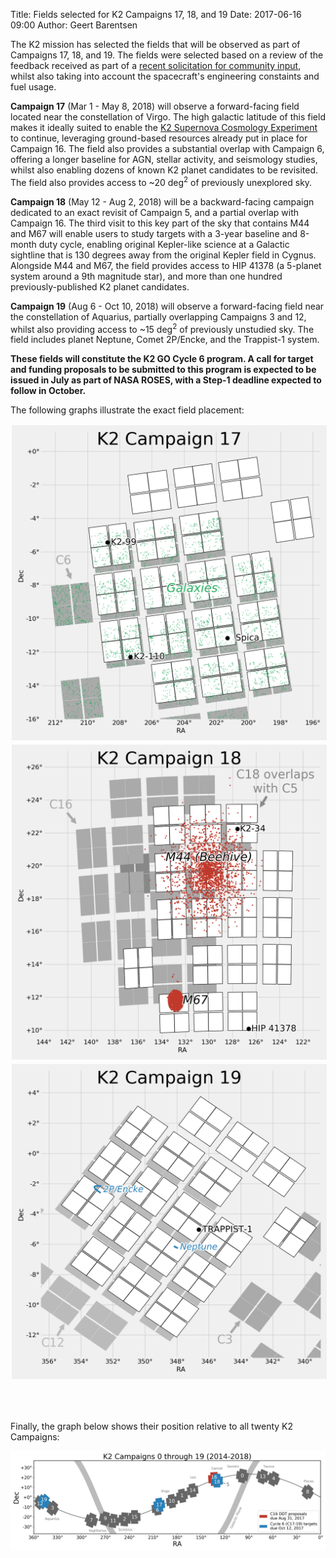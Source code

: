 Title: Fields selected for K2 Campaigns 17, 18, and 19
Date: 2017-06-16 09:00
Author: Geert Barentsen

The K2 mission has selected the fields
that will be observed as part of Campaigns 17, 18, and 19.
The fields were selected based on a review of the feedback received
as part of a [recent solicitation for community input](request-for-input-on-the-campaign-17-and-18-field-placement.html),
whilst also taking into account the spacecraft's engineering constaints
and fuel usage.

<b>Campaign 17</b> (Mar 1 - May 8, 2018) will observe a forward-facing field located near the constellation of Virgo. The high galactic latitude of this field makes it ideally suited to enable the [K2 Supernova Cosmology Experiment](/supernova-experiment) to continue, leveraging ground-based resources already put in place for Campaign 16. The field also provides a substantial overlap with Campaign 6, offering a longer baseline for AGN, stellar activity, and seismology studies, whilst also enabling dozens of known K2 planet candidates to be revisited.
The field also provides access to ~20 deg<sup>2</sup> of previously unexplored sky.

<b>Campaign 18</b> (May 12 - Aug 2, 2018) will be a backward-facing campaign dedicated to an exact revisit of Campaign 5, and a partial overlap with Campaign 16. The third visit to this key part of the sky that contains M44 and M67 will enable users to study targets with a 3-year baseline and 8-month duty cycle, enabling original Kepler-like science at a Galactic sightline that is 130 degrees away from the original Kepler field in Cygnus.
Alongside M44 and M67, the field provides access to HIP 41378 (a 5-planet system around a 9th magnitude star), and more than one hundred previously-published K2 planet candidates.

<b>Campaign 19</b> (Aug 6 - Oct 10, 2018) will observe a forward-facing field near the constellation of Aquarius, partially overlapping Campaigns 3 and 12, whilst also providing access to ~15 deg<sup>2</sup> of previously unstudied sky. The field includes planet Neptune, Comet 2P/Encke, and the Trappist-1 system.

<b>These fields will constitute the K2 GO Cycle 6 program. A call for target and funding proposals to be submitted to this program is expected to be issued in July as part of NASA ROSES, with a Step-1 deadline expected to follow in October.</b>

The following graphs illustrate the exact field placement:

<div clas="row">
<div class="col-sm-4">
<a href="images/k2/k2-c17-field.png"><img src="images/k2/k2-c17-field.png" style="margin: 2px;" class="img-responsive"></a>
</div>
<div class="col-sm-4">
<a href="images/k2/k2-c18-field.png"><img src="images/k2/k2-c18-field.png" style="margin: 2px;"></a>
</div>
<div class="col-sm-4">
<a href="images/k2/k2-c19-field.png"><img src="images/k2/k2-c19-field.png" style="margin: 2px;" class="img-responsive"></a>
</div>
</div>

<br>&nbsp;
<br>

Finally, the graph below shows their position relative to all twenty K2 Campaigns:

<div class="row">
<a href="images/k2/footprint-all-campaigns.png"><img src="images/k2/footprint-all-campaigns.png"></a>
</div>
